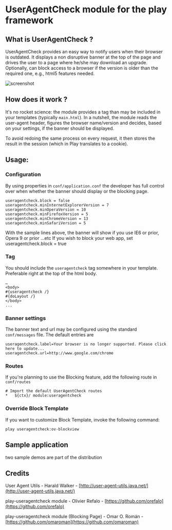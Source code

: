 # UserAgentCheck module for the play framework

## What is UserAgentCheck ?

UserAgentCheck provides an easy way to notify users when their browser is outdated. It displays a non disruptive banner at the top of the page and drives the user to a page where he/she may download an upgrade.
Optionally, can block access to a browser if the version is older than the required one, e.g., html5 features needed.

![screenshot](https://github.com/orefalo/useragentcheck/raw/master/screenshot.png)


## How does it work ?

It's no rocket science: the module provides a tag than may be included in your templates (typically `main.html`). In a nutshell, the module reads the user-agent header, figures the browser name/version and decides, based on your settings, if the banner should be displayed. 

To avoid redoing the same process on every request, it then stores the result in the session (which in Play translates to a cookie).

## Usage:

### Configuration

By using properties in `conf/application.conf` the developer has full control over when whether the banner should display or the blocking page.

    useragentcheck.block = false
    useragentcheck.minInternetExplorerVersion = 7
    useragentcheck.minOperaVersion = 10
    useragentcheck.minFirefoxVersion = 5
    useragentcheck.minChromeVersion = 13
    useragentcheck.minSafariVersion = 5

With the sample lines above, the banner will show if you use IE6 or prior, Opera 9 or prior ...etc
If you wish to block your web app, set useragentcheck.block = true

### Tag

You should include the `useragentcheck` tag somewhere in your template. Preferable right at the top of the html body.

    …    
    <body>
    #{useragentcheck /}
    #{doLayout /}
    </body>
    ...

### Banner settings

The banner text and url may be configured using the standard `conf/messages` file. The default entries are

    useragentcheck.label=Your browser is no longer supported. Please click here to update...
    useragentcheck.url=http://www.google.com/chrome

### Routes

If you're planning to use the Blocking feature, add the following route in `conf/routes`

    # Import the default UserAgentCheck routes
    *	${ctx}/	module:useragentcheck

### Override Block Template

If you want to customize Block Template, invoke the following command:

    play useragentcheck:ov-blockview

## Sample application

two sample demos are part of the distribution

## Credits

User Agent Utils - Harald Walker - [http://user-agent-utils.java.net/](http://user-agent-utils.java.net/)

play-useragentcheck module - Olivier Refalo - [https://github.com/orefalo](https://github.com/orefalo)

play-useragentcheck module (Blocking Page) - Omar O. Román - [https://github.com/omaroman](https://github.com/omaroman)